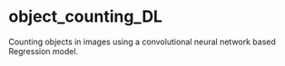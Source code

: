 # object_counting_DL
Counting objects in images using a convolutional neural network based Regression model.
